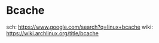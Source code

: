 # Bcache
sch: https://www.google.com/search?q=linux+bcache wiki: https://wiki.archlinux.org/title/bcache
